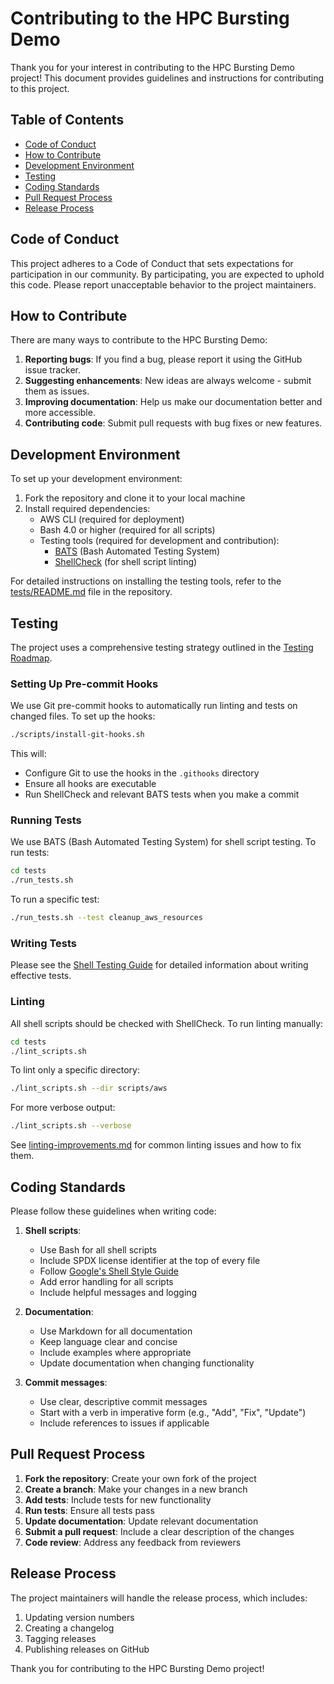 # Contributing to the HPC Bursting Demo

Thank you for your interest in contributing to the HPC Bursting Demo project! This document provides guidelines and instructions for contributing to this project.

## Table of Contents
- [Code of Conduct](#code-of-conduct)
- [How to Contribute](#how-to-contribute)
- [Development Environment](#development-environment)
- [Testing](#testing)
- [Coding Standards](#coding-standards)
- [Pull Request Process](#pull-request-process)
- [Release Process](#release-process)

## Code of Conduct

This project adheres to a Code of Conduct that sets expectations for participation in our community. By participating, you are expected to uphold this code. Please report unacceptable behavior to the project maintainers.

## How to Contribute

There are many ways to contribute to the HPC Bursting Demo:

1. **Reporting bugs**: If you find a bug, please report it using the GitHub issue tracker.
2. **Suggesting enhancements**: New ideas are always welcome - submit them as issues.
3. **Improving documentation**: Help us make our documentation better and more accessible.
4. **Contributing code**: Submit pull requests with bug fixes or new features.

## Development Environment

To set up your development environment:

1. Fork the repository and clone it to your local machine
2. Install required dependencies:
   - AWS CLI (required for deployment)
   - Bash 4.0 or higher (required for all scripts)
   - Testing tools (required for development and contribution):
     - [BATS](https://github.com/bats-core/bats-core) (Bash Automated Testing System)
     - [ShellCheck](https://github.com/koalaman/shellcheck) (for shell script linting)

For detailed instructions on installing the testing tools, refer to the [tests/README.md](tests/README.md) file in the repository.

## Testing

The project uses a comprehensive testing strategy outlined in the [Testing Roadmap](docs/testing-roadmap.md).

### Setting Up Pre-commit Hooks

We use Git pre-commit hooks to automatically run linting and tests on changed files. To set up the hooks:

```bash
./scripts/install-git-hooks.sh
```

This will:
- Configure Git to use the hooks in the `.githooks` directory
- Ensure all hooks are executable
- Run ShellCheck and relevant BATS tests when you make a commit

### Running Tests

We use BATS (Bash Automated Testing System) for shell script testing. To run tests:

```bash
cd tests
./run_tests.sh
```

To run a specific test:

```bash
./run_tests.sh --test cleanup_aws_resources
```

### Writing Tests

Please see the [Shell Testing Guide](docs/shell-testing-guide.md) for detailed information about writing effective tests.

### Linting

All shell scripts should be checked with ShellCheck. To run linting manually:

```bash
cd tests
./lint_scripts.sh
```

To lint only a specific directory:

```bash
./lint_scripts.sh --dir scripts/aws
```

For more verbose output:

```bash
./lint_scripts.sh --verbose
```

See [linting-improvements.md](docs/linting-improvements.md) for common linting issues and how to fix them.

## Coding Standards

Please follow these guidelines when writing code:

1. **Shell scripts**:
   - Use Bash for all shell scripts
   - Include SPDX license identifier at the top of every file
   - Follow [Google's Shell Style Guide](https://google.github.io/styleguide/shellguide.html)
   - Add error handling for all scripts
   - Include helpful messages and logging

2. **Documentation**:
   - Use Markdown for all documentation
   - Keep language clear and concise
   - Include examples where appropriate
   - Update documentation when changing functionality

3. **Commit messages**:
   - Use clear, descriptive commit messages
   - Start with a verb in imperative form (e.g., "Add", "Fix", "Update")
   - Include references to issues if applicable

## Pull Request Process

1. **Fork the repository**: Create your own fork of the project
2. **Create a branch**: Make your changes in a new branch
3. **Add tests**: Include tests for new functionality
4. **Run tests**: Ensure all tests pass
5. **Update documentation**: Update relevant documentation
6. **Submit a pull request**: Include a clear description of the changes
7. **Code review**: Address any feedback from reviewers

## Release Process

The project maintainers will handle the release process, which includes:

1. Updating version numbers
2. Creating a changelog
3. Tagging releases
4. Publishing releases on GitHub

Thank you for contributing to the HPC Bursting Demo project!